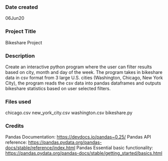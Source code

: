 ### Date created
06Jun20

### Project Title
Bikeshare Project

### Description
Create an interactive python program where the user can filter results based on city, month and day of the week.  The program takes in bikeshare data in csv format from 3 large U.S. cities (Washington, Chicago, New York City), the program reads the csv data into pandas dataframes and outputs bikeshare statistics based on user selected filters. 

### Files used
chicago.csv
new_york_city.csv
washington.csv
bikeshare.py

### Credits
Pandas Documentation: https://devdocs.io/pandas~0.25/
Pandas API reference: https://pandas.pydata.org/pandas-docs/stable/reference/index.html
Pandas Essential basic functionality: https://pandas.pydata.org/pandas-docs/stable/getting_started/basics.html

